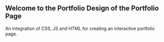 ## Welcome to the Portfolio Design of the Portfolio Page

An integration of CSS, JS and  HTML for creating an interactive portfolio page.

